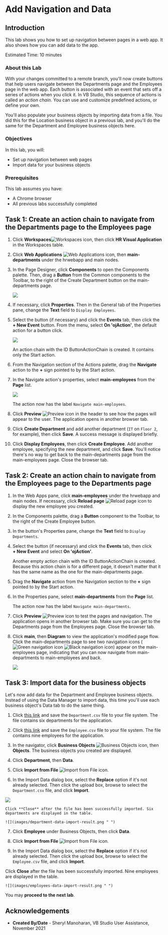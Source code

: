 # Add Navigation and Data

## Introduction

This lab shows you how to set up navigation between pages in a web app. It also shows how you can add data to the app.

Estimated Time: 10 minutes

### About this Lab
With your changes committed to a remote branch, you'll now create buttons that help users navigate between the Departments page and the Employees page in the web app. Each button is associated with an event that sets off a series of actions when you click it. In VB Studio, this sequence of actions is called an _action chain_. You can use and customize predefined actions, or define your own.

You'll also populate your business objects by importing data from a file. You did this for the Location business object in a previous lab, and you'll do the same for the Department and Employee business objects here.

### Objectives
In this lab, you will:
* Set up navigation between web pages
* Import data for your business objects

### Prerequisites

This lab assumes you have:
* A Chrome browser
* All previous labs successfully completed

## Task 1: Create an action chain to navigate from the Departments page to the Employees page

1.  Click **Workspaces**![Workspaces icon](images/vbs-workspaces-icon.png), then click **HR Visual Application** in the Workspaces table.
2.  Click **Web Applications** ![Web Applications icon](images/web-applications-icon.png), then **main-departments** under the hrwebapp and main nodes.
3.  In the Page Designer, click **Components** to open the Components palette. Then, drag a **Button** from the Common components to the Toolbar, to the right of the Create Department button on the main-departments page.

    ![](images/departments-button.png " ")

4.  If necessary, click **Properties**. Then in the General tab of the Properties pane, change the **Text** field to `Display Employees`.
5.  Select the button (if necessary) and click the **Events** tab, then click the **\+ New Event** button. From the menu, select **On 'ojAction'**, the default action for a button click.

    ![](images/departments-button-events.png " ")

    An action chain with the ID ButtonActionChain is created. It contains only the Start action.

6.  From the Navigation section of the Actions palette, drag the **Navigate** action to the **+** sign pointed to by the Start action.
7.  In the Navigate action's properties, select **main-employees** from the **Page** list.

    ![](images/departments-button-events-navigate.png)

    The action now has the label `Navigate main-employees`.

8.  Click **Preview** ![Preview icon](images/preview-icon.png) in the header to see how the pages will appear to the user. The application opens in another browser tab.
9.  Click **Create Department** and add another department (`IT` on `Floor 2`, for example), then click **Save**. A success message is displayed briefly.
10.  Click **Display Employees**, then click **Create Employee**. Add another employee, specifying the new department, and click **Save**. You'll notice there's no way to get back to the main-departments page from the main-employees page. Close the browser tab.


## Task 2: Create an action chain to navigate from the Employees page to the Departments page

1.  In the Web Apps pane, click **main-employees** under the hrwebapp and main nodes. If necessary, click **Reload page** ![Reload page icon](images/reload-icon.png) to display the new employee you created.
2.  In the Components palette, drag a **Button** component to the Toolbar, to the right of the Create Employee button.
3.  In the button's Properties pane, change the **Text** field to `Display Departments`.
4.  Select the button (if necessary) and click the **Events** tab, then click **+ New Event** and select **On 'ojAction'**.

    Another empty action chain with the ID ButtonActionChain is created. Because this action chain is for a different page, it doesn't matter that it has the same name as the one for the main-departments page.

5.  Drag the **Navigate** action from the Navigation section to the **+** sign pointed to by the Start action.
6.  In the Properties pane, select **main-departments** from the **Page** list.

    The action now has the label `Navigate main-departments`.

7.  Click **Preview** ![Preview icon](images/preview-icon.png) to test the pages and navigation. The application opens in another browser tab. Make sure you can get to the Departments page from the Employees page. Close the browser tab.
8.  Click **main**, then **Diagram** to view the application's modified page flow. Click the main-departments page to see two navigation icons (![Green navigation icon](images/diagram-navigation-icon-green.png) ![Black navigation icon](images/diagram-navigation-icon-black.png)) appear on the main-employees page, indicating that you can now navigate from  main-departments to main-employees and back.

    ![](images/page-flow.png " ")

## Task 3: Import data for the business objects

Let's now add data for the Department and Employee business objects. Instead of using the Data Manager to import data, this time you'll use each business object's Data tab to do the same thing.

1.  Click [this link](https://objectstorage.us-ashburn-1.oraclecloud.com/p/j1n-byE7426PGyqNj45YCdChr96rDHZ6QglebWEK0fFrs34_fiSV_BYlWMaLQszx/n/c4u03/b/oci-library/o/WMS7601-Department.csv) and save the `Department.csv` file to your file system. The file contains six departments for the application.

2.  Click [this link](https://objectstorage.us-ashburn-1.oraclecloud.com/p/VxjVFSn6YZBie6bD9l-JMYGwY5cZkBbiHb8z65AZAVVuI5s1hRKGx3dORVG6YM9M/n/c4u03/b/oci-library/o/WMS7601-Employee.csv) and save the `Employee.csv` file to your file system. The file contains nine employees for the application.

3.  In the navigator, click **Business Objects** ![Business Objects icon](images/bo-icon.png), then **Objects**. The business objects you created are displayed.

4.  Click **Department**, then **Data**.

5.  Click **Import from File** ![Import from File icon](images/import-icon.png).

6.  In the Import Data dialog box, select the **Replace** option if it's not already selected. Then click the upload box, browse to select the `Department.csv` file, and click **Import**.

   ![](images/department-data-import.png " ")

	Click **Close** after the file has been successfully imported. Six departments are displayed in the table.

	![](images/department-data-import-result.png " ")

7.  Click **Employee** under Business Objects, then click **Data**.

8.  Click **Import from File** ![Import from File icon](images/import-icon.png).

9.  In the Import Data dialog box, select the **Replace** option if it's not already selected. Then click the upload box, browse to select the `Employee.csv` file, and click **Import**.

   Click **Close** after the file has been successfully imported. Nine employees are displayed in the table.

	![](images/employees-data-import-result.png " ")

   You may **proceed to the next lab**.

## Acknowledgements
* **Created By/Date** - Sheryl Manoharan, VB Studio User Assistance, November 2021
<!--* **Last Updated By/Date** - October 2021 --!>
